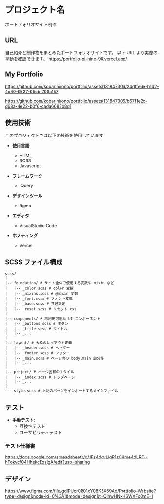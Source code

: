 # プロジェクト名

ポートフォリオサイト制作

## URL

自己紹介と制作物をまとめたポートフォリオサイトです。
以下 URL より実際の挙動を確認できます。
https://portfolio-pi-nine-98.vercel.app/

## My Portfolio
https://github.com/kobarihirono/portfolio/assets/131847306/24dffe6e-b142-4c40-9527-95cbf799a157

https://github.com/kobarihirono/portfolio/assets/131847306/b67f1e2c-d68a-4e22-b0f6-cada6683b8d1

## 使用技術

このプロジェクトでは以下の技術を使用しています

- **使用言語**

  - HTML
  - SCSS
  - Javascript

- **フレームワーク**

  - jQuery

- **デザインツール**

  - figma

- **エディタ**

  - VisualStudio Code

- **ホスティング**
  - Vercel

## SCSS ファイル構成

```plaintext
scss/
|
|-- foundation/ # サイト全体で使用する変数や mixin など
|   |-- _color.scss # color 変数
|   |-- _mixins.scss # @mixin 変数
|   |-- _font.scss # フォント変数
|   |-- _base.scss # 共通設定
|   |-- _reset.scss # リセット css
|
|-- components/ # 再利用可能な UI コンポーネント
|   |-- _buttons.scss # ボタン
|   |-- _title.scss # タイトル
|   |-- _...
|
|-- layout/ # 大枠のレイアウト定義
|   |-- _header.scss # ヘッダー
|   |-- _footer.scss # フッター
|   |-- _main.scss # ページ内の body,main 部分等
|   |-- _...
|
|-- project/ # ページ固有のスタイル
|   |-- _index.scss # トップページ
|   |-- _...
|
`-- style.scss # 上記のパーツをインポートするメインファイル
```

## テスト

- **手動テスト**:
  - 互換性テスト
  - ユーザビリティテスト

### テスト仕様書

https://docs.google.com/spreadsheets/d/1Fs4dcvLiqP1z0Hme4dLRT--hFokvcf04HhekcExsjgA/edit?usp=sharing

## デザイン

https://www.figma.com/file/gdlPUcr0R01xY08K3X59Ad/Portfolio-Website?type=design&node-id=0%3A1&mode=design&t=QihwHNxH6WXFc0mE-1
